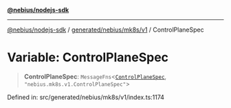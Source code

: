 [**@nebius/nodejs-sdk**](../../../../../README.md)

***

[@nebius/nodejs-sdk](../../../../../README.md) / [generated/nebius/mk8s/v1](../README.md) / ControlPlaneSpec

# Variable: ControlPlaneSpec

> **ControlPlaneSpec**: `MessageFns`\<[`ControlPlaneSpec`](../interfaces/ControlPlaneSpec.md), `"nebius.mk8s.v1.ControlPlaneSpec"`\>

Defined in: src/generated/nebius/mk8s/v1/index.ts:1174
